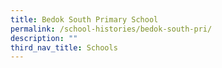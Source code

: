 ```yaml
---
title: Bedok South Primary School
permalink: /school-histories/bedok-south-pri/
description: ""
third_nav_title: Schools
---
```


